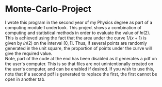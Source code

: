 # Monte-Carlo-Project
I wrote this program in the second year of my Physics degree as part of a computing module I undertook. This project shows a combination of computing and statistical methods in order to evaluate the value of $ln(2)$.
This is achieved using the fact that the area under the curve $1/(x+1)$ is given by $ln(2)$ on the interval $[0,1]$. Thus, if several points are randomly generated in the unit square, the proportion of points under the curve will give the required value.\
Note, part of the code at the end has been disabled as it generates a pdf on the user's computer. This is so that files are not unintentionally created on the user's computer, and can be enabled if desired. If you wish to use this, note that if a second pdf is generated to replace the first, the first cannot be open in another tab.
